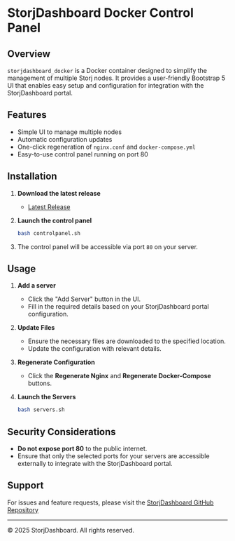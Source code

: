 # StorjDashboard Docker Control Panel

## Overview

`storjdashboard_docker` is a Docker container designed to simplify the management of multiple Storj nodes. It provides a user-friendly Bootstrap 5 UI that enables easy setup and configuration for integration with the StorjDashboard portal.

## Features

- Simple UI to manage multiple nodes
- Automatic configuration updates
- One-click regeneration of `nginx.conf` and `docker-compose.yml`
- Easy-to-use control panel running on port 80

## Installation

1. **Download the latest release**

   - [Latest Release]((https://github.com/storjdashboard/storjdashboard_docker/releases/latest)) 

2. **Launch the control panel**

   ```bash
   bash controlpanel.sh
   ```

3. The control panel will be accessible via port `80` on your server.

## Usage

1. **Add a server**

   - Click the "Add Server" button in the UI.
   - Fill in the required details based on your StorjDashboard portal configuration.

2. **Update Files**

   - Ensure the necessary files are downloaded to the specified location.
   - Update the configuration with relevant details.

3. **Regenerate Configuration**

   - Click the **Regenerate Nginx** and **Regenerate Docker-Compose** buttons.

4. **Launch the Servers**

   ```bash
   bash servers.sh
   ```

## Security Considerations

- **Do not expose port 80** to the public internet.
- Ensure that only the selected ports for your servers are accessible externally to integrate with the StorjDashboard portal.

## Support

For issues and feature requests, please visit the [StorjDashboard GitHub Repository]((https://github.com/storjdashboard/storjdashboard_docker/issues))

---

© 2025 StorjDashboard. All rights reserved.

